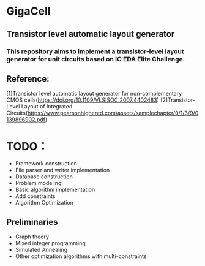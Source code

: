 # GigaCell
## Transistor level automatic layout generator
### This repository aims to implement a transistor-level layout generator for unit circuits based on IC EDA Elite Challenge.


## Reference:
[1]Transistor level automatic layout generator for non-complementary CMOS cells(https://doi.org/10.1109/VLSISOC.2007.4402483)
[2]Transistor-Level Layout of Integrated Circuits(https://www.pearsonhighered.com/assets/samplechapter/0/1/3/9/0139896902.pdf)

# TODO：
- Framework construction
- File parser and writer implementation
- Database construction
- Problem modeling
- Basic algorithm implementation
- Add constraints
- Algorithm Optimization

## Preliminaries
- Graph theory
- Mixed integer programming
- Simulated Annealing
- Other optimization algorithms with multi-constraints
